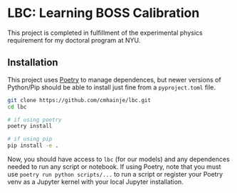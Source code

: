 # LBC: Learning BOSS Calibration

This project is completed in fulfillment of the experimental physics
requirement for my doctoral program at NYU.

## Installation

This project uses [Poetry](https://python-poetry.org/) to manage dependences,
but newer versions of Python/Pip should be able to install just fine from a
`pyproject.toml` file.

```bash
git clone https://github.com/cmhainje/lbc.git
cd lbc

# if using poetry
poetry install

# if using pip
pip install -e .
```

Now, you should have access to `lbc` (for our models) and any dependences needed
to run any script or notebook. If using Poetry, note that you must use `poetry
run python scripts/...` to run a script or register your Poetry venv as a
Jupyter kernel with your local Jupyter installation.
